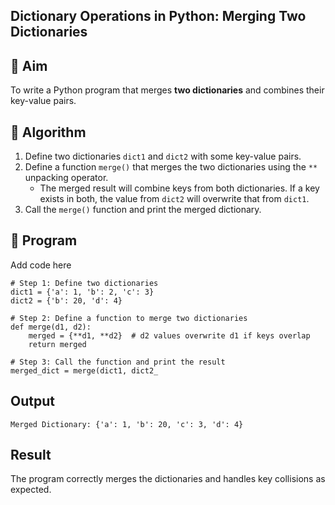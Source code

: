 ## Dictionary Operations in Python: Merging Two Dictionaries

## 🎯 Aim
To write a Python program that merges **two dictionaries** and combines their key-value pairs.

## 🧠 Algorithm
1. Define two dictionaries `dict1` and `dict2` with some key-value pairs.
2. Define a function `merge()` that merges the two dictionaries using the `**` unpacking operator.
   - The merged result will combine keys from both dictionaries. If a key exists in both, the value from `dict2` will overwrite that from `dict1`.
3. Call the `merge()` function and print the merged dictionary.

## 🧾 Program
Add code here
```
# Step 1: Define two dictionaries
dict1 = {'a': 1, 'b': 2, 'c': 3}
dict2 = {'b': 20, 'd': 4}

# Step 2: Define a function to merge two dictionaries
def merge(d1, d2):
    merged = {**d1, **d2}  # d2 values overwrite d1 if keys overlap
    return merged

# Step 3: Call the function and print the result
merged_dict = merge(dict1, dict2_
```
## Output
```
Merged Dictionary: {'a': 1, 'b': 20, 'c': 3, 'd': 4}
```
## Result
The program correctly merges the dictionaries and handles key collisions as expected.
